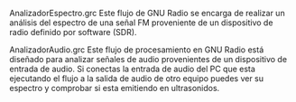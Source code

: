 AnalizadorEspectro.grc
  Este flujo de GNU Radio se encarga de realizar un análisis del espectro de una señal FM proveniente de un dispositivo de radio definido por software (SDR).

AnalizadorAudio.grc
  Este flujo de procesamiento en GNU Radio está diseñado para analizar señales de audio provenientes de un dispositivo de entrada de audio. Si conectas la entrada de audio del PC que esta ejecutando el flujo a la salida de audio de otro equipo puedes ver su espectro y comprobar si esta emitiendo en ultrasonidos.

  

